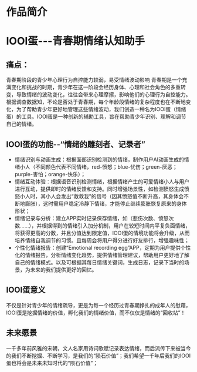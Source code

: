 # 作品简介
# IOOI蛋---青春期情绪认知助手
## 痛点：
青春期阶段的青少年心理行为自控能力较弱，易受情绪波动影响
青春期是一个充满变化和挑战的时期，青少年在这一阶段会经历身体、心理和社会角色的多重转变，导致情绪的波动变化，往往会带来心理摩擦，影响他们的心理行为自控能力。根据调查数据知，不论是否处于青春期，每个年龄段情绪的复杂程度也在不断地变化，为了帮助青少年更好地管理这些情绪波动，我们创造一种名为IOOI蛋（情绪蛋）的工具。IOOI蛋是一种创新的辅助工具，旨在帮助青少年识别、理解和调节自己的情绪。
## IOOI蛋的功能--“情绪的雕刻者、记录者”
- 情绪识别与动画生成：根据面部识别检测到的情绪，制作用户AI动画生成的情绪小人（不同颜色代表不同情绪，red-愤怒；blue-忧伤；green-厌恶；purple-害怕；orange-快乐）；
- 情绪互动体验：根据语音识别检测情绪，根据情绪产生的可爱情绪小人与用户进行互动，提供即时的情绪反馈和支持。同时增强场景性，如检测愤怒生成愤怒小人时，其小人会发出“救救我”的信号（因其愤怒值不断升高，其身体会不断地膨胀），这时需用户稳定冷静下情绪，才能停止继续膨胀恢复原来的身体形状；
- 情绪记录与分析：建立APP实时记录保存情绪，如（悲伤次数、愤怒次数……），并根据得到的情绪引入加分机制，用户在较短时间内平复负面情绪，将获得更高的分数，并且分值达到限定值，IOOI蛋的情境功能将会升级，从而培养情绪自我调节的习惯。且每周会将用户得分进行好友排行，增强趣味性；
- 个性化情绪报告：创建“Emotional recording egg”APP，定期为用户提供个性化的情绪报告，分析情绪变化趋势，提供情绪管理建议，帮助用户更好地了解自己的情绪模式。以及可根据其每日情绪关键词，生成日志，记录下当时的场景，为未来的我们提供更好的回忆。
## IOOI蛋意义
不仅是针对青少年的情绪疏导，更是为每一个经历过青春期挣扎的成年人的慰藉，IOOI蛋是挖掘情绪的价值，孵化我们的情绪价值，而不仅仅是情绪的“回收站”！
## 未来愿景
一千多年前风雅的宋朝，文人名家用诗词歌赋记录表达情绪，而后流传下来被当今的我们不断挖掘、不断学习，是我们的“陨石价值”；我们希望一千年后我们的IOOI蛋也将会是未来未知时代的“陨石价值”；
